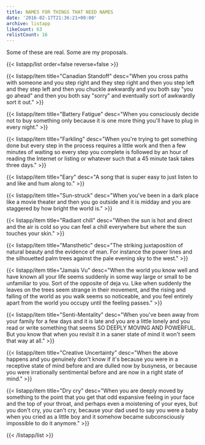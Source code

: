 ```yaml
---
title: NAMES FOR THINGS THAT NEED NAMES
date: '2016-02-17T21:36:21+00:00'
archive: listapp
likeCount: 63
relistCount: 16
---
```


Some of these are real. Some are my proposals.

<!--more-->

{{< listapp/list order=false reverse=false >}}

   {{< listapp/item title="Canadian Standoff"
      desc="When you cross paths with someone and you step right and they step right and then you step left and they step left and then you chuckle awkwardly and you both say \"you go ahead\" and then you both say \"sorry\" and eventually sort of awkwardly sort it out." >}}

   {{< listapp/item title="Battery Fatigue"
      desc="When you consciously decide not to buy something only because it is one more thing you'll have to plug in every night." >}}

   {{< listapp/item title="Farkling"
      desc="When you're trying to get something done but every step in the process requires a little work and then a few minutes of waiting so every step you complete is followed by an hour of reading the Internet or listing or whatever such that a 45 minute task takes three days." >}}

   {{< listapp/item title="Eary"
      desc="A song that is super easy to just listen to and like and hum along to." >}}

   {{< listapp/item title="Sun-struck"
      desc="When you've been in a dark place like a movie theater and then you go outside and it is midday and you are staggered by how bright the world is." >}}

   {{< listapp/item title="Radiant chill"
      desc="When the sun is hot and direct and the air is cold so you can feel a chill everywhere but where the sun touches your skin." >}}

   {{< listapp/item title="Mansthetic"
      desc="The striking juxtaposition of natural beauty and the evidence of man. For instance the power lines and the silhouetted palm trees against the pale evening sky to the west." >}}

   {{< listapp/item title="Jamais Vu"
      desc="When the world you know well and have known all your life seems suddenly in some way large or small to be unfamiliar to you. Sort of the opposite of deja vu. Like when suddenly the leaves on the trees seem strange in their movement, and the rising and falling of the world as you walk seems so noticeable, and you feel entirely apart from the world you occupy until the feeling passes." >}}

   {{< listapp/item title="Senti-Mentality"
      desc="When you've been away from your family for a few days and it is late and you are a little lonely and you read or write something that seems SO DEEPLY MOVING AND POWERFUL. But you know that when you revisit it in a saner state of mind it won't seem that way at all." >}}

   {{< listapp/item title="Creative Uncertainty"
      desc="When the above happens and you genuinely don't know if it's because you were in a receptive state of mind before and are dulled now by busyness, or because you were irrationally sentimental before and are now in a right state of mind." >}}

   {{< listapp/item title="Dry cry"
      desc="When you are deeply moved by something to the point that you get that odd expansive feeling in your face and the top of your throat, and perhaps even a moistening of your eyes, but you don't cry, you can't cry, because your dad used to say you were a baby when you cried as a little boy and it somehow became subconsciously impossible to do it anymore." >}}

{{< /listapp/list >}}
